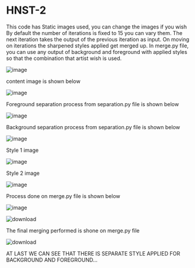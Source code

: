 # HNST-2
This code has Static images used, you can change the images if you wish
By default the number of iterations is fixed to 15 you can vary them. The next iteration takes the output of the previous iteration as input.
On moving on iterations the sharpened styles applied get merged up.
In merge.py file, you can use any output of background and foreground with applied styles so that the combination that artist wish is used.

![image](https://github.com/rithish-kanna/HNST-1/assets/115450614/26da2fd0-ce4f-47ea-9364-09a4349a9df8)

content image is shown below

![image](https://github.com/rithish-kanna/HNST-1/assets/115450614/33630fe8-9a63-455f-a945-18598a9557db)

Foreground separation process from separation.py file is shown below

![image](https://github.com/rithish-kanna/HNST-1/assets/115450614/a5a24adf-7624-4482-a99d-73d0b580666e)

 Background separation process from separation.py file is shown below
 
![image](https://github.com/rithish-kanna/HNST-1/assets/115450614/c8f062c1-3835-4985-b8c2-bbf5cdcb6caf)

Style 1 image

![image](https://github.com/rithish-kanna/HNST-1/assets/115450614/753e82cb-da33-47ec-ba5b-e7f75f944b6d)

Style 2 image

![image](https://github.com/rithish-kanna/HNST-1/assets/115450614/c24e7b1b-2d14-4c8a-a55d-c2b1e95c0351)

Process done on merge.py file is shown below

![image](https://github.com/rithish-kanna/HNST-1/assets/115450614/f2f0cc4e-b2e9-46c5-bbe7-8a541b167fe3)

![download](https://github.com/rithish-kanna/HNST-1/assets/115450614/5b140c9f-8c60-45bd-9abe-359191509085)

The final merging performed is shone on merge.py file

![download](https://github.com/rithish-kanna/HNST-1/assets/115450614/85126a17-5b94-447d-9865-beb9d81e97a4)


AT LAST WE CAN SEE THAT THERE IS SEPARATE STYLE APPLIED FOR BACKGROUND AND FOREGROUND...
